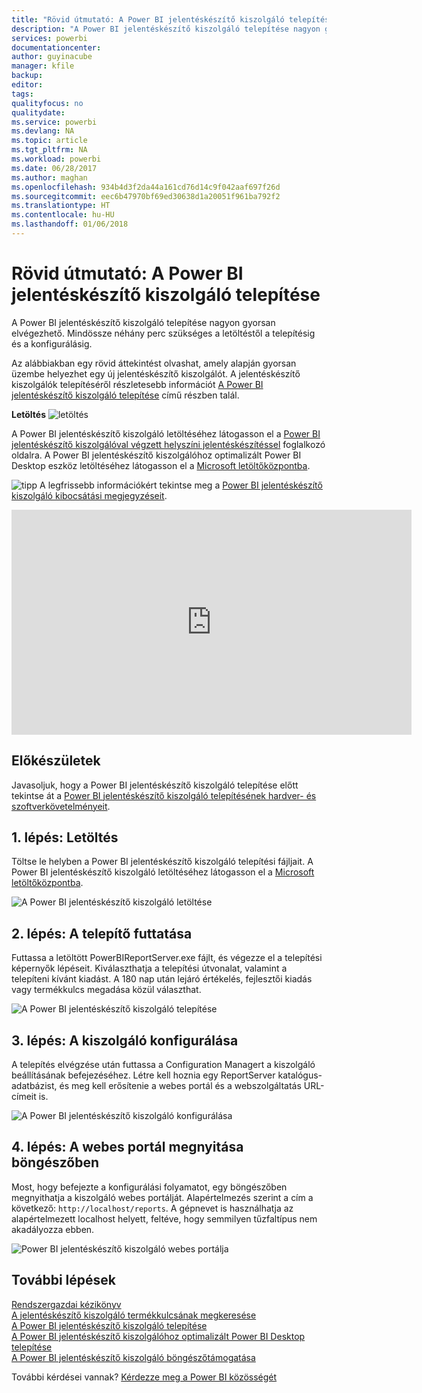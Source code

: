 ```yaml
---
title: "Rövid útmutató: A Power BI jelentéskészítő kiszolgáló telepítése"
description: "A Power BI jelentéskészítő kiszolgáló telepítése nagyon gyorsan elvégezhető. Mindössze néhány perc szükséges a letöltéstől a telepítésig és a konfigurálásig."
services: powerbi
documentationcenter: 
author: guyinacube
manager: kfile
backup: 
editor: 
tags: 
qualityfocus: no
qualitydate: 
ms.service: powerbi
ms.devlang: NA
ms.topic: article
ms.tgt_pltfrm: NA
ms.workload: powerbi
ms.date: 06/28/2017
ms.author: maghan
ms.openlocfilehash: 934b4d3f2da44a161cd76d14c9f042aaf697f26d
ms.sourcegitcommit: eec6b47970bf69ed30638d1a20051f961ba792f2
ms.translationtype: HT
ms.contentlocale: hu-HU
ms.lasthandoff: 01/06/2018
---
```

# <a name="quickstart-install-power-bi-report-server"></a>Rövid útmutató: A Power BI jelentéskészítő kiszolgáló telepítése
A Power BI jelentéskészítő kiszolgáló telepítése nagyon gyorsan elvégezhető. Mindössze néhány perc szükséges a letöltéstől a telepítésig és a konfigurálásig.

Az alábbiakban egy rövid áttekintést olvashat, amely alapján gyorsan üzembe helyezhet egy új jelentéskészítő kiszolgálót. A jelentéskészítő kiszolgálók telepítéséről részletesebb információt [A Power BI jelentéskészítő kiszolgáló telepítése](install-report-server.md) című részben talál.

 **Letöltés** ![letöltés](media/quickstart-install-report-server/download.png "letöltés")

A Power BI jelentéskészítő kiszolgáló letöltéséhez látogasson el a [Power BI jelentéskészítő kiszolgálóval végzett helyszíni jelentéskészítéssel](https://powerbi.microsoft.com/report-server/) foglalkozó oldalra. A Power BI jelentéskészítő kiszolgálóhoz optimalizált Power BI Desktop eszköz letöltéséhez látogasson el a [Microsoft letöltőközpontba](https://go.microsoft.com/fwlink/?linkid=837581).

![tipp](media/quickstart-install-report-server/fyi-tip.png "tipp") A legfrissebb információkért tekintse meg a [Power BI jelentéskészítő kiszolgáló kibocsátási megjegyzéseit](release-notes.md).

<iframe width="640" height="360" src="https://www.youtube.com/embed/zacaEb9A4F0?showinfo=0" frameborder="0" allowfullscreen></iframe>

## <a name="before-you-begin"></a>Előkészületek
Javasoljuk, hogy a Power BI jelentéskészítő kiszolgáló telepítése előtt tekintse át a [Power BI jelentéskészítő kiszolgáló telepítésének hardver- és szoftverkövetelményeit](system-requirements.md).

## <a name="step-1-download"></a>1. lépés: Letöltés
Töltse le helyben a Power BI jelentéskészítő kiszolgáló telepítési fájljait. A Power BI jelentéskészítő kiszolgáló letöltéséhez látogasson el a [Microsoft letöltőközpontba](https://go.microsoft.com/fwlink/?linkid=839351).

![A Power BI jelentéskészítő kiszolgáló letöltése](media/quickstart-install-report-server/download-pbireportserver.png)

## <a name="step-2-run-installer"></a>2. lépés: A telepítő futtatása
Futtassa a letöltött PowerBIReportServer.exe fájlt, és végezze el a telepítési képernyők lépéseit. Kiválaszthatja a telepítési útvonalat, valamint a telepíteni kívánt kiadást. A 180 nap után lejáró értékelés, fejlesztői kiadás vagy termékkulcs megadása közül választhat.

![A Power BI jelentéskészítő kiszolgáló telepítése](media/quickstart-install-report-server/pbireportserver-install.png)

## <a name="step-3-configure-the-server"></a>3. lépés: A kiszolgáló konfigurálása
A telepítés elvégzése után futtassa a Configuration Managert a kiszolgáló beállításának befejezéséhez. Létre kell hoznia egy ReportServer katalógus-adatbázist, és meg kell erősítenie a webes portál és a webszolgáltatás URL-címeit is.

![A Power BI jelentéskészítő kiszolgáló konfigurálása](media/quickstart-install-report-server/pbireportserver-configure.png)

## <a name="step-4-browse-to-web-portal"></a>4. lépés: A webes portál megnyitása böngészőben
Most, hogy befejezte a konfigurálási folyamatot, egy böngészőben megnyithatja a kiszolgáló webes portálját. Alapértelmezés szerint a cím a következő: `http://localhost/reports`. A gépnevet is használhatja az alapértelmezett localhost helyett, feltéve, hogy semmilyen tűzfaltípus nem akadályozza ebben.

![Power BI jelentéskészítő kiszolgáló webes portálja](media/quickstart-install-report-server/web-portal.png)

## <a name="next-steps"></a>További lépések
[Rendszergazdai kézikönyv](admin-handbook-overview.md)  
[A jelentéskészítő kiszolgáló termékkulcsának megkeresése](find-product-key.md)  
[A Power BI jelentéskészítő kiszolgáló telepítése](install-report-server.md)  
[A Power BI jelentéskészítő kiszolgálóhoz optimalizált Power BI Desktop telepítése](install-powerbi-desktop.md)  
[A Power BI jelentéskészítő kiszolgáló böngészőtámogatása](browser-support.md)

További kérdései vannak? [Kérdezze meg a Power BI közösségét](https://community.powerbi.com/)

